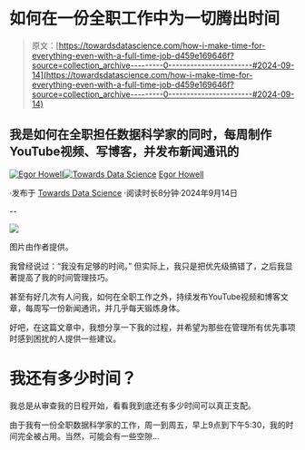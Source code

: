 # 如何在一份全职工作中为一切腾出时间

> 原文：[https://towardsdatascience.com/how-i-make-time-for-everything-even-with-a-full-time-job-d459e169646f?source=collection_archive---------0-----------------------#2024-09-14](https://towardsdatascience.com/how-i-make-time-for-everything-even-with-a-full-time-job-d459e169646f?source=collection_archive---------0-----------------------#2024-09-14)

## 我是如何在全职担任数据科学家的同时，每周制作YouTube视频、写博客，并发布新闻通讯的

[](https://medium.com/@egorhowell?source=post_page---byline--d459e169646f--------------------------------)[![Egor Howell](../Images/1f796e828f1625440467d01dcc3e40cd.png)](https://medium.com/@egorhowell?source=post_page---byline--d459e169646f--------------------------------)[](https://towardsdatascience.com/?source=post_page---byline--d459e169646f--------------------------------)[![Towards Data Science](../Images/a6ff2676ffcc0c7aad8aaf1d79379785.png)](https://towardsdatascience.com/?source=post_page---byline--d459e169646f--------------------------------) [Egor Howell](https://medium.com/@egorhowell?source=post_page---byline--d459e169646f--------------------------------)

·发布于 [Towards Data Science](https://towardsdatascience.com/?source=post_page---byline--d459e169646f--------------------------------) ·阅读时长8分钟·2024年9月14日

--

![](../Images/fa841ab77c7ca3e038ed2f1395a698d7.png)

图片由作者提供。

我曾经说过：“我没有足够的时间。” 但实际上，我只是把优先级搞错了，之后我显著提高了我的时间管理技巧。

甚至有好几次有人问我，如何在全职工作之外，持续发布YouTube视频和博客文章，每周写一份新闻通讯，并几乎每天锻炼身体。

好吧，在这篇文章中，我想分享一下我的过程，并希望为那些在管理所有优先事项时感到困扰的人提供一些建议。

# 我还有多少时间？

我总是从审查我的日程开始，看看我到底还有多少时间可以真正支配。

由于我有一份全职数据科学家的工作，周一到周五，早上9点到下午5:30，我的时间完全被占用。当然，可能会有一些空隙…
